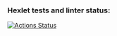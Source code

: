### Hexlet tests and linter status:
[![Actions Status](https://github.com/mrnion/devops-for-programmers-project-76/workflows/hexlet-check/badge.svg)](https://github.com/mrnion/devops-for-programmers-project-76/actions)